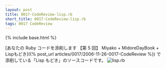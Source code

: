 ```yaml
---
layout: post
title: 0017-CodeReview-lisp.rb
short_title: 0017-CodeReview-lisp.rb
tags: 0017 CodeReview
---
```

{% include base.html %}


[あなたの Ruby コードを添削します 【第 5 回】 Miyako + MidoreDayBook + Lispもどき]({% post_url articles/0017/2006-11-26-0017-CodeReview %}) で添削している「Lisp もどき」のソースコードです。
![lisp.rb]({{site.baseurl}}/images/0017-CodeReview-lisp.rb/lisp.rb)


